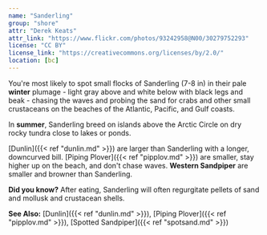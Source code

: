 ```yaml
---
name: "Sanderling"
group: "shore"
attr: "Derek Keats"
attr_link: "https://www.flickr.com/photos/93242958@N00/30279752293"
license: "CC BY"
license_link: "https://creativecommons.org/licenses/by/2.0/"
location: [bc]
---
```

You're most likely to spot small flocks of Sanderling (7-8 in) in their pale **winter** plumage - light gray above and white below with black legs and beak - chasing the waves and probing the sand for crabs and other small crustaceans on the beaches of the Atlantic, Pacific, and Gulf coasts.

In **summer**, Sanderling breed on islands above the Arctic Circle on dry rocky tundra close to lakes or ponds.

[Dunlin]({{< ref "dunlin.md" >}}) are larger than Sanderling with a longer, downcurved bill. [Piping Plover]({{< ref "pipplov.md" >}}) are smaller, stay higher up on the beach, and don't chase waves. **Western Sandpiper** are smaller and browner than Sanderling.

**Did you know?** After eating, Sanderling will often regurgitate pellets of sand and mollusk and crustacean shells.

<!-- generated, do not edit -->
**See Also:**
[Dunlin]({{< ref "dunlin.md" >}}),
[Piping Plover]({{< ref "pipplov.md" >}}),
[Spotted Sandpiper]({{< ref "spotsand.md" >}})
